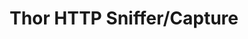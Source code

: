 ---
layout: post
title: Thor HTTP Sniffer/Capture
summary: Advanced HTTP Networking Debug & Inspect tool with breakpoint supported.
featured-img: thor
categories: Networking-tool
store_url: https://itunes.apple.com/app/id1210562295
---